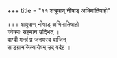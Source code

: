 +++
title = "११ शत्रूषाण् नीषाड् अभिमातिषाहो"

+++
शत्रूषाण् नीषाड् अभिमातिषाहो  
गवेषणः सहमान उद्भित् ।  
वाग्वी मन्त्रं प्र जनयस्व वाजिन्  
साङ्ग्रामजित्यायेषम् उद् वदेह ॥